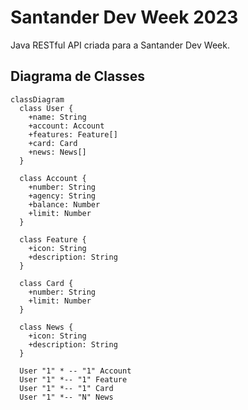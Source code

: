 # Santander Dev Week 2023
Java RESTful API criada para a Santander Dev Week.

## Diagrama de Classes

```mermaid
classDiagram
  class User {
    +name: String
    +account: Account
    +features: Feature[]
    +card: Card
    +news: News[]
  }
  
  class Account {
    +number: String
    +agency: String
    +balance: Number
    +limit: Number
  }
  
  class Feature {
    +icon: String
    +description: String
  }
  
  class Card {
    +number: String
    +limit: Number
  }
  
  class News {
    +icon: String
    +description: String
  }
  
  User "1" * -- "1" Account
  User "1" *-- "1" Feature
  User "1" *-- "1" Card
  User "1" *-- "N" News
```
